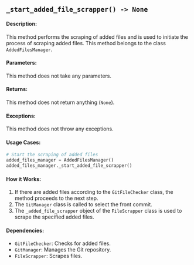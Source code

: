 ## `_start_added_file_scrapper() -> None`

#### Description:
This method performs the scraping of added files and is used to initiate the process of scraping added files. This method belongs to the class `AddedFilesManager`.

#### Parameters:
This method does not take any parameters.

#### Returns:
This method does not return anything (`None`).

#### Exceptions:
This method does not throw any exceptions.

#### Usage Cases:

```python
# Start the scraping of added files
added_files_manager = AddedFilesManager()
added_files_manager._start_added_file_scrapper()
```

#### How it Works:
1. If there are added files according to the `GitFileChecker` class, the method proceeds to the next step.
2. The `GitManager` class is called to select the front commit.
3. The `_added_file_scrapper` object of the `FileScrapper` class is used to scrape the specified added files.

#### Dependencies:
- `GitFileChecker`: Checks for added files.
- `GitManager`: Manages the Git repository.
- `FileScrapper`: Scrapes files.
